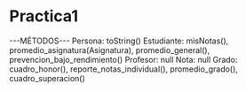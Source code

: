 # Practica1
---MÉTODOS---
Persona: toString() 
Estudiante: misNotas(), promedio_asignatura(Asignatura), promedio_general(), prevencion_bajo_rendimiento()
Profesor: null
Nota: null
Grado: cuadro_honor(), reporte_notas_individual(), promedio_grado(), cuadro_superacion()
